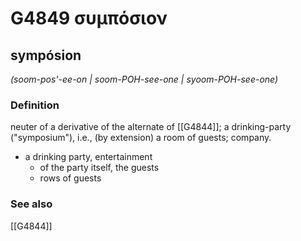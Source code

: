 # G4849 συμπόσιον

## sympósion

_(soom-pos'-ee-on | soom-POH-see-one | syoom-POH-see-one)_

### Definition

neuter of a derivative of the alternate of [[G4844]]; a drinking-party ("symposium"), i.e., (by extension) a room of guests; company.

- a drinking party, entertainment
  - of the party itself, the guests
  - rows of guests

### See also

[[G4844]]

